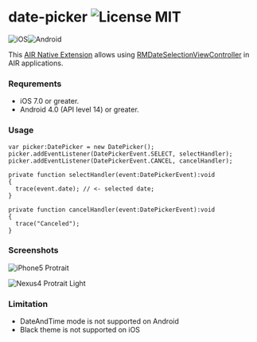 date-picker ![License MIT](http://img.shields.io/badge/license-MIT-lightgray.svg)
===========

![iOS](http://img.shields.io/badge/platform-ios-blue.svg)![Android](http://img.shields.io/badge/platform-android-green.svg)

This [AIR Native Extension](http://www.adobe.com/devnet/air/native-extensions-for-air.html) allows using [RMDateSelectionViewController](https://github.com/CooperRS/RMDateSelectionViewController) in AIR applications.

### Requrements
 * iOS 7.0 or greater.
 * Android 4.0 (API level 14) or greater. 

### Usage

```as3
var picker:DatePicker = new DatePicker();
picker.addEventListener(DatePickerEvent.SELECT, selectHandler);
picker.addEventListener(DatePickerEvent.CANCEL, cancelHandler);

private function selectHandler(event:DatePickerEvent):void
{
  trace(event.date); // <- selected date;
}

private function cancelHandler(event:DatePickerEvent):void
{
  trace("Canceled");
}

```

### Screenshots

![iPhone5 Protrait](http://airext.github.io/date-picker/screenshots/iphone5-portrait.png)

![Nexus4 Protrait Light](http://airext.github.io/date-picker/screenshots/nexus4-portrait-light.png)

### Limitation

* DateAndTime mode is not supported on Android
* Black theme is not supported on iOS
